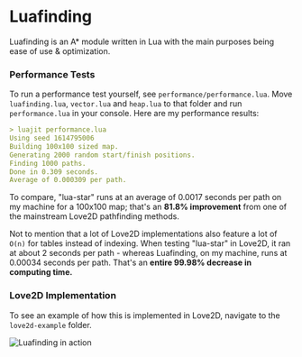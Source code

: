 # Luafinding
Luafinding is an A* module written in Lua with the main purposes being ease of use & optimization.

### Performance Tests
To run a performance test yourself, see `performance/performance.lua`. Move `luafinding.lua`, `vector.lua` and `heap.lua` to that folder and run `performance.lua` in your console. Here are my performance results:

```md
> luajit performance.lua
Using seed 1614795006
Building 100x100 sized map.
Generating 2000 random start/finish positions.
Finding 1000 paths.
Done in 0.309 seconds.
Average of 0.000309 per path.
```

To compare, "lua-star" runs at an average of 0.0017 seconds per path on my machine for a 100x100 map; that's an **81.8% improvement** from one of the mainstream Love2D pathfinding methods.

Not to mention that a lot of Love2D implementations also feature a lot of `O(n)` for tables instead of indexing. When testing "lua-star" in Love2D, it ran at about 2 seconds per path - whereas Luafinding, on my machine, runs at 0.00034 seconds per path. That's an **entire 99.98% decrease in computing time.**

### Love2D Implementation
To see an example of how this is implemented in Love2D, navigate to the `love2d-example` folder.

![Luafinding in action](https://user-images.githubusercontent.com/7416288/109854935-546bfd00-7c60-11eb-8476-98308bfeb3c0.png)
